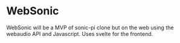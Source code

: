 # WebSonic

WebSonic will be a MVP of sonic-pi clone but on the web using the webaudio API and Javascript. Uses svelte for the frontend.
